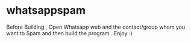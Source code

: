 # whatsappspam
Before Building , Open Whatsapp web and the contact/group whom you want to Spam and then build the program . Enjoy :)
